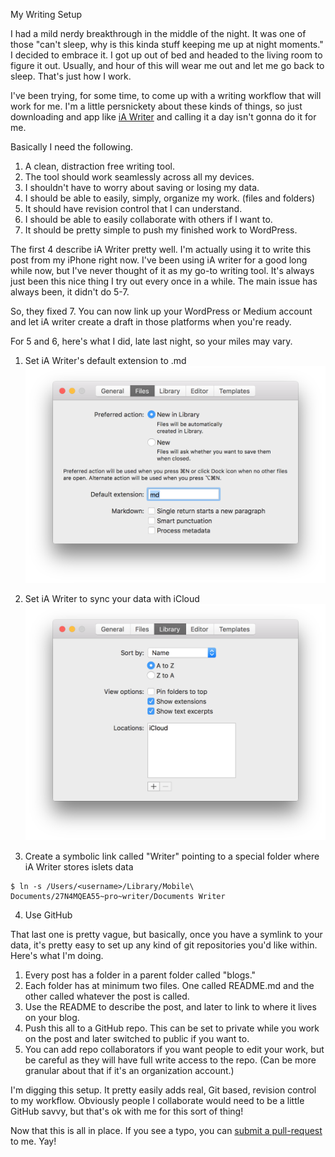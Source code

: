 My Writing Setup

I had a mild nerdy breakthrough in the middle of the night. It was one of those "can't sleep, why is this kinda stuff keeping me up at night moments." I decided to embrace it. I got up out of bed and headed to the living room to figure it out. Usually, and hour of this will wear me out and let me go back to sleep. That's just how I work.

I've been trying, for some time, to come up with a writing workflow that will work for me. I'm a little persnickety about these kinds of things, so just downloading and app like [iA Writer](https://ia.net/writer/) and calling it a day isn't gonna do it for me.

Basically I need the following.

1. A clean, distraction free writing tool.
2. The tool should work seamlessly across all my devices.
3. I shouldn't have to worry about saving or losing my data.
4. I should be able to easily, simply, organize my work. (files and folders)
5. It should have revision control that I can understand.
6. I should be able to easily collaborate with others if I want to.
7. It should be pretty simple to push my finished work to WordPress.

The first 4 describe iA Writer pretty well. I'm actually using it to write this post from my iPhone right now. I've been using iA writer for a good long while now, but I've never thought of it as my go-to writing tool. It's always just been this nice thing I try out every once in a while. The main issue has always been, it didn't do 5-7.

So, they fixed 7. You can now link up your WordPress or Medium account and let iA writer create a draft in those platforms when you're ready. 

For 5 and 6, here's what I did, late last night, so your miles may vary.

1. Set iA Writer's default extension to .md
![](images/image01.png)

2. Set iA Writer to sync your data with iCloud
![](images/image02.png)

3. Create a symbolic link called "Writer" pointing to a special folder where iA Writer stores islets data
```
$ ln -s /Users/<username>/Library/Mobile\ Documents/27N4MQEA55~pro~writer/Documents Writer
```

4. Use GitHub

That last one is pretty vague, but basically, once you have a symlink to your data, it's pretty easy to set up any kind of git repositories you'd like within. Here's what I'm doing.

1. Every post has a folder in a parent folder called "blogs."
2. Each folder has at minimum two files. One called README.md and the other called whatever the post is called.
3. Use the README to describe the post, and later to link to where it lives on your blog.
4. Push this all to a GitHub repo. This can be set to private while you work on the post and later switched to public if you want to.
5. You can add repo collaborators if you want people to edit your work, but be careful as they will have full write access to the repo. (Can be more granular about that if it's an organization account.)

I'm digging this setup. It pretty easily adds real, Git based, revision control to my workflow. Obviously people I collaborate would need to be a little GitHub savvy, but that's ok with me for this sort of thing!

Now that this is all in place. If you see a typo, you can [submit a pull-request](https://github.com/micahwalter/blogs-003-my-writing-setup) to me. Yay!




